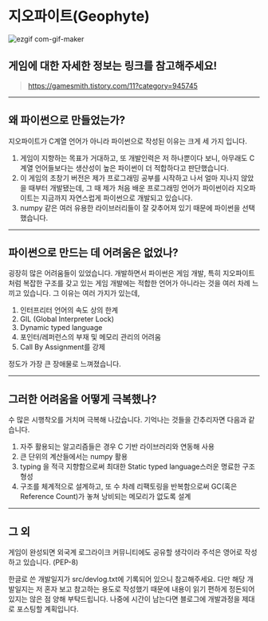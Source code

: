 # **지오파이트(Geophyte)**

![ezgif com-gif-maker](https://user-images.githubusercontent.com/63915665/112706472-b4646500-8ee7-11eb-8d6e-3274e2ce52b5.gif)

## 게임에 대한 자세한 정보는  링크를 참고해주세요!
>https://gamesmith.tistory.com/11?category=945745
  
---
  
## 왜 파이썬으로 만들었는가?

지오파이트가 C계열 언어가 아니라 파이썬으로 작성된 이유는 크게 세 가지 입니다.

1. 게임이 지향하는 목표가 거대하고, 또 개발인력은 저 하나뿐이다 보니, 아무래도 C계열 언어들보다는 생산성이 높은 파이썬이 더 적합하다고 판단했습니다.
2. 이 게임의 초창기 버전은 제가 프로그래밍 공부를 시작하고 나서 얼마 지나지 않았을 때부터 개발됐는데, 그 때 제가 처음 배운 프로그래밍 언어가 파이썬이라 지오파이트는 지금까지 자연스럽게 파이썬으로 개발되고 있습니다.
3. numpy 같은 여러 유용한 라이브러리들이 잘 갖추어져 있기 때문에 파이썬을 선택했습니다.
  
---
  
## 파이썬으로 만드는 데 어려움은 없었나?

굉장히 많은 어려움들이 있었습니다.
개발하면서 파이썬은 게임 개발, 특히 지오파이트처럼 복잡한 구조를 갖고 있는 게임 개발에는 적합한 언어가 아니라는 것을 여러 차례 느끼고 있습니다.
그 이유는 여러 가지가 있는데,

1. 인터프리터 언어의 속도 상의 한계
2. GIL (Global Interpreter Lock)
3. Dynamic typed language
4. 포인터/레퍼런스의 부재 및 메모리 관리의 어려움
5. Call By Assignment를 강제

정도가 가장 큰 장애물로 느껴졌습니다.
  
---
  
## 그러한 어려움을 어떻게 극복했나?

수 많은 시행착오를 거치며 극복해 나갔습니다. 
기억나는 것들을 간추리자면 다음과 같습니다.

1. 자주 활용되는 알고리즘들은 경우 C 기반 라이브러리와 연동해 사용
2. 큰 단위의 계산들에서는 numpy 활용
3. typing 을 적극 지향함으로써 최대한 Static typed language스러운 명료한 구조 형성
4. 구조를 체계적으로 설계하고, 또 수 차례 리팩토링을 반복함으로써 GC(혹은 Reference Count)가 놓쳐 낭비되는 메모리가 없도록 설계
  
---
  
## 그 외

게임이 완성되면 외국계 로그라이크 커뮤니티에도 공유할 생각이라 주석은 영어로 작성하고 있습니다. (PEP-8)

한글로 쓴 개발일지가 src/devlog.txt에 기록되어 있으니 참고해주세요.
다만 해당 개발일지는 저 혼자 보고 참고하는 용도로 작성했기 때문에 내용이 읽기 편하게 정돈되어 있지는 않은 점 양해 부탁드립니다.
나중에 시간이 남는다면 블로그에 개발과정을 제대로 포스팅할 계획입니다.
